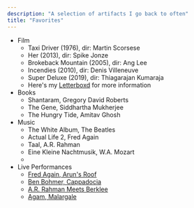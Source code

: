 ```yaml
---
description: "A selection of artifacts I go back to often"
title: "Favorites"
---
```


- Film
  - Taxi Driver (1976), dir: Martin Scorsese
  - Her (2013), dir: Spike Jonze
  - Brokeback Mountain (2005), dir: Ang Lee
  - Incendies (2010), dir: Denis Villeneuve
  - Super Deluxe (2019), dir: Thiagarajan Kumaraja
  - Here's my [Letterboxd](https://letterboxd.com/karansampath/) for more information
- Books
  - Shantaram, Gregory David Roberts
  - The Gene, Siddhartha Mukherjee
  - The Hungry Tide, Amitav Ghosh
- Music
  - The White Album, The Beatles
  - Actual Life 2, Fred Again
  - Taal, A.R. Rahman
  - Eine Kleine Nachtmusik, W.A. Mozart
  -
- Live Performances
  - [Fred Again, Arun's Roof](https://www.youtube.com/watch?v=6MAzUT1YhWE)
  - [Ben Bohmer, Cappadocia](https://www.youtube.com/watch?v=RvRhUHTV_8k)
  - [A.R. Rahman Meets Berklee](https://www.youtube.com/watch?v=fgjjJOZkXbQ&list=PLG0f76gvWfh810C24WDXBbwITTD4r0nlZ)
  - [Agam, Malargale](https://www.youtube.com/watch?v=aaj7h0SzXoA&list=LL&index=27)
